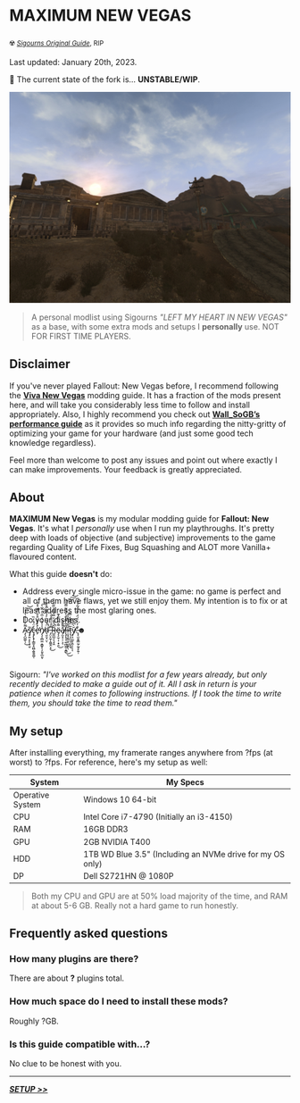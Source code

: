 # **MAXIMUM NEW VEGAS**
<sub>☢️ [_Sigourns Original Guide_](https://github.com/Sigourn/iheartnewvegas), RIP </sub>

Last updated: January 20th, 2023.

🚧 The current state of the fork is... **UNSTABLE/WIP**.

![Banner](assets/readme-banner.jpeg)
> A personal modlist using Sigourns *"LEFT MY HEART IN NEW VEGAS"* as a base, with some extra mods and setups I **personally** use. NOT FOR FIRST TIME PLAYERS.

## Disclaimer

If you've never played Fallout: New Vegas before, I recommend following the [**Viva New Vegas**](https://vivanewvegas.github.io/) modding guide. It has a fraction of the mods present here, and will take you considerably less time to follow and install appropriately. Also, I highly recommend you check out [**Wall_SoGB’s performance guide**](https://wallsogb.github.io/FalloutNV-Performance-Guide/) as it provides so much info regarding the nitty-gritty of optimizing your game for your hardware (and just some good tech knowledge regardless).

Feel more than welcome to post any issues and point out where exactly I can make improvements. Your feedback is greatly appreciated.

## About

**MAXIMUM New Vegas** is my modular modding guide for **Fallout: New Vegas**. It's what I *personally* use when I run my playthroughs. It's pretty deep with loads of objective (and subjective) improvements to the game regarding Quality of Life Fixes, Bug Squashing and ALOT more Vanilla+ flavoured content.

What this guide **doesn't** do:

- Address every single micro-issue in the game: no game is perfect and all of them have flaws, yet we still enjoy them. My intention is to fix or at least address the most glaring ones.
- Do your dishes.
- A̷̡̧̺͚̜̹͌͐͗̇̾͗̒͗͘͜͠͝ş̸̡͍̣̙̙̝̜̬̃ç̶̡̢̟̩̳̱͙͈̺̭̱̱̱͚̜̒̈́̽̓̏è̵̛̙̽̾͋̈̊̐̿̌̍̽̊n̸̡̧̩̻̫̤͙̳̥̹̗͈̥̲͈̩̾̾̔͑͗̅̍̓̂̅͛͠͝d̴͉̮̤͓̤̈́́̅͐̓̉̒̉̅̽̀͘̕̚ͅ ̶̡̤̙̼͎̭͚̭̣̞͌̆͛̍͒̄̌̀͑͜R̶̺̼̲̤̗͉̞̭̂́̌̆̓̿́͌̉̏͂̊̍͛̚ë̴̡̧̫̜͎̣̟̯͌̇̑̈̏̓͊͜a̸̡̫̝̦̦͕̽̎͊̾̚ͅl̶̨̡̝̦̜͍̪̱̼̜̝̳̄͋̈̐̈́̍̈̅͌̿̾͜͜͠͠͠͝ī̷͔͙̗̳̫͔̺̬̙̖̋̌̔̑̌͐̓ṭ̵̢̙̗̣͕̤̝̼͉̅̈́͊̃̓̿y̸̡̘̫̫̙̭̹̦̆̀͆̔̉ͅͅ.̶̢̨̛̫̯̝͇̰̦̰̥̙͍̹̒̇̒̀̈́̈́͐̐̈́̃̉̈́̅☻


</br>
</br>

Sigourn: _"I've worked on this modlist for a few years already, but only recently decided to make a guide out of it. All I ask in return is your patience when it comes to following instructions. If I took the time to write them, you *should* take the time to read them."_


## My setup

After installing everything, my framerate ranges anywhere from ?fps (at worst) to ?fps. For reference, here's my setup as well:

System | My Specs
------------ | -------------
Operative System | Windows 10 64-bit
CPU | Intel Core i7-4790 (Initially an i3-4150)
RAM | 16GB DDR3
GPU | 2GB NVIDIA T400
HDD | 1TB WD Blue 3.5" (Including an NVMe drive for my OS only)
DP  | Dell S2721HN @ 1080P

> Both my CPU and GPU are at 50% load majority of the time, and RAM at about 5-6 GB. Really not a hard game to run honestly.

## Frequently asked questions

### How many plugins are there?

There are about **?** plugins total.

### How much space do I need to install these mods?

Roughly ?GB.

### Is this guide compatible with...?

No clue to be honest with you.

---

[_**SETUP >>**_](SETUP.md)
